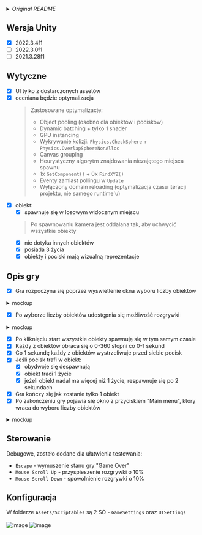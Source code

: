 _<details><summary>Original README</summary>_
Wymagana wersja Unity (do wyboru jedna z podanych):
2022.3.4f1
2022.3.0f1
2021.3.28f1
Dostarczenie projektu: Git

Wytyczne:

- gra nie musi posiadać assetów innych niż te dostarczone, elementy
gamepleyowe mogą zostać stworzone na assetach standardowo dostępnych w
Unity
- UI ma zostać zbudowane TYLKO z elementów dostarczonych
- gra nie musi posiadać muzyki/dźwięków
- obiekt posiada 3 życia
- każdy obiekt spawnuje się w losowym (widocznym) miejscu na planszy
- pierwsza pozycja spawnu NIE MUSI równać się każdym kolejnym pozycjom
tego samego obiektu po stracie życia
- obiekty NIE POWINNY się stykać
- nie liczą się efekty wizualne w gameplayu a optymalizacja działania
gry
- zarówno obiekt, jak i jego pocisk musi mieć swoją wizualną
reprezentację


Opis gry do zrealizowania:

Gra rozpoczyna się poprzez wyświetlenie okna wyboru liczby obiektów (50,
100, 250, 500) - widocznym na mockupie.
Po wyborze liczby obiektów udostępnia się możliwość rozgrywki (jak na
mockupie).
Po kliknięciu start wszystkie obiekty spawnują się w tym samym czasie.
Każdy z obiektów obraca się o losową wartość (0,360) stopni, co losowy
czas (0,1) sekund.
Co sekundę każdy z obiektów wystrzeliwuje pocisk skierowany w stronę w
którą aktualnie jest obrócony.
Pocisk może trafić w zespawnowany (1 ze 50/100/250/500) obiekt. Po
trafieniu obiekt traci jedno ze swoich żyć i znika z planszy.
Jeżeli obiekt ma więcej niż 1 dostępne życie wraca po 2 sekundach od
śmierci na planszę i wykonuje wyżej opisaną mechanikę.
Gra toczy się aż do momentu gdy wszystkie obiekty nie znikną z planszy
na zawsze prócz jednego.
Po zakończeniu gry pojawia się Button "Main menu", który pozwala włączyć
grę na nowo (jak na mockupie) - wraca do okienka z wyborem liczby
obiektów.
</details>

## Wersja Unity
- [x] 2022.3.4f1
- [ ] 2022.3.0f1
- [ ] 2021.3.28f1

## Wytyczne
- [x] UI tylko z dostarczonych assetów
- [x] oceniana będzie optymalizacja
  > Zastosowane optymalizacje:
  > - Object pooling (osobno dla obiektów i pocisków)
  > - Dynamic batching + tylko 1 shader
  > - GPU instancing
  > - Wykrywanie kolizji: `Physics.CheckSphere` + `Physics.OverlapSphereNonAlloc`
  > - Canvas grouping
  > - Heurystyczny algorytm znajdowania niezajętego miejsca spawnu
  > - 1x `GetComponent()` + 0x `FindXYZ()`
  > - Eventy zamiast pollingu w `Update`
  > - Wyłączony domain reloading (optymalizacja czasu iteracji projektu, nie samego runtime'u)
- [x] obiekt:
  - [x] spawnuje się w losowym widocznym miejscu
  > Po spawnowaniu kamera jest oddalana tak, aby uchwycić wszystkie obiekty
  - [x] nie dotyka innych obiektów
  - [x] posiada 3 życia
  - [x] obiekty i pociski mają wizualną reprezentacje

## Opis gry
- [x] Gra rozpoczyna się poprzez wyświetlenie okna wyboru liczby obiektów
<details><summary>mockup</summary>

![Mockup1](https://github.com/Vheos/Interview.Naptime/assets/9155825/42ba144e-8053-461d-97ab-60379d3c3442)  
</details>

- [x] Po wyborze liczby obiektów udostępnia się możliwość rozgrywki
<details><summary>mockup</summary>

![Mockup2](https://github.com/Vheos/Interview.Naptime/assets/9155825/e36ded54-2f66-4f2a-8c11-815e6c168736)
</details>

- [x] Po kliknięciu start wszystkie obiekty spawnują się w tym samym czasie
- [x] Każdy z obiektów obraca się o 0-360 stopni co 0-1 sekund
- [x] Co 1 sekundę każdy z obiektów wystrzeliwuje przed siebie pocisk 
- [x] Jeśli pocisk trafi w obiekt:
  - [x] obydwoje się despawnują
  - [x] obiekt traci 1 życie
  - [x] jeżeli obiekt nadal ma więcej niż 1 życie, respawnuje się po 2 sekundach
- [x] Gra kończy się jak zostanie tylko 1 obiekt
- [x] Po zakończeniu gry pojawia się okno z przyciskiem "Main menu", który wraca do wyboru liczby obiektów
<details><summary>mockup</summary>
  
![Mockup3](https://github.com/Vheos/Interview.Naptime/assets/9155825/cdf16ff1-ca2c-45d1-aa4e-780e4fbeae5f)
</details>

## Sterowanie
Debugowe, zostało dodane dla ułatwienia testowania:
- `Escape` - wymuszenie stanu gry "Game Over"
- `Mouse Scroll Up` - przyspieszenie rozgrywki o 10%
- `Mouse Scroll Down` - spowolnienie rozgrywki o 10%

## Konfiguracja
W folderze `Assets/Scriptables` są 2 SO - `GameSettings` oraz `UISettings`
</br></br>
  ![image](https://github.com/Vheos/Interview.Naptime/assets/9155825/927a4c37-14dd-42bf-aa22-391f1a90b9d0) ![image](https://github.com/Vheos/Interview.Naptime/assets/9155825/92f58718-308d-45d9-9b02-e7862549a325)


